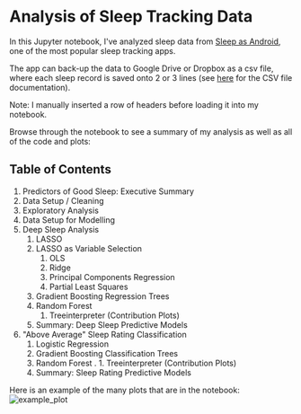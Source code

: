 # Analysis of Sleep Tracking Data

In this Jupyter notebook, I've analyzed sleep data from [Sleep as Android](http://sleep.urbandroid.org/), one of the most popular sleep tracking apps.

The app can back-up the data to Google Drive or Dropbox as a csv file, where each sleep record is saved onto 2 or 3 lines (see [here](http://sleep.urbandroid.org/documentation/developer-api/csv/) for the CSV file documentation).

Note: I manually inserted a row of headers before loading it into my notebook.

Browse through the notebook to see a summary of my analysis as well as all of the code and plots:

## Table of Contents
1. Predictors of Good Sleep: Executive Summary
2. Data Setup / Cleaning
3. Exploratory Analysis
4. Data Setup for Modelling
5. Deep Sleep Analysis
	1. LASSO
	2. LASSO as Variable Selection
		1. OLS
		2. Ridge
		3. Principal Components Regression
		4. Partial Least Squares
	3. Gradient Boosting Regression Trees
	4. Random Forest
		1. Treeinterpreter (Contribution Plots)
	5) Summary: Deep Sleep Predictive Models
6. "Above Average" Sleep Rating Classification
	1. Logistic Regression
	2. Gradient Boosting Classification Trees
	3. Random Forest
	 .  1. Treeinterpreter (Contribution Plots)
	5. Summary: Sleep Rating Predictive Models

Here is an example of the many plots that are in the notebook: 
![example_plot](https://user-images.githubusercontent.com/26487650/31189571-758bfaac-a8ed-11e7-86af-a23affe069ab.png)
